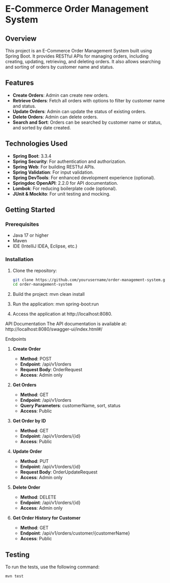 # E-Commerce Order Management System

## Overview

This project is an E-Commerce Order Management System built using Spring Boot. It provides RESTful APIs for managing orders, including creating, updating, retrieving, and deleting orders. It also allows searching and sorting of orders by customer name and status.

## Features

- **Create Orders**: Admin can create new orders.
- **Retrieve Orders**: Fetch all orders with options to filter by customer name and status.
- **Update Orders**: Admin can update the status of existing orders.
- **Delete Orders**: Admin can delete orders.
- **Search and Sort**: Orders can be searched by customer name or status, and sorted by date created.

## Technologies Used

- **Spring Boot**: 3.3.4
- **Spring Security**: For authentication and authorization.
- **Spring Web**: For building RESTful APIs.
- **Spring Validation**: For input validation.
- **Spring DevTools**: For enhanced development experience (optional).
- **Springdoc OpenAPI**: 2.2.0 for API documentation.
- **Lombok**: For reducing boilerplate code (optional).
- **JUnit & Mockito**: For unit testing and mocking.

## Getting Started

### Prerequisites

- Java 17 or higher
- Maven
- IDE (IntelliJ IDEA, Eclipse, etc.)

### Installation

1. Clone the repository:

   ```bash
   git clone https://github.com/yourusername/order-management-system.git
   cd order-management-system

2. Build the project:
    mvn clean install

3. Run the application:
    mvn spring-boot:run

4. Access the application at http://localhost:8080.



API Documentation
    The API documentation is available at: http://localhost:8080/swagger-ui/index.html#/



Endpoints

1. **Create Order**
   - **Method**: POST
   - **Endpoint**: /api/v1/orders
   - **Request Body**: OrderRequest
   - **Access**: Admin only

2. **Get Orders**
   - **Method**: GET
   - **Endpoint**: /api/v1/orders
   - **Query Parameters**: customerName, sort, status
   - **Access**: Public

3. **Get Order by ID**
   - **Method**: GET
   - **Endpoint**: /api/v1/orders/{id}
   - **Access**: Public

4. **Update Order**
   - **Method**: PUT
   - **Endpoint**: /api/v1/orders/{id}
   - **Request Body**: OrderUpdateRequest
   - **Access**: Admin only

5. **Delete Order**
   - **Method**: DELETE
   - **Endpoint**: /api/v1/orders/{id}
   - **Access**: Admin only

6. **Get Order History for Customer**
   - **Method**: GET
   - **Endpoint**: /api/v1/orders/customer/{customerName}
   - **Access**: Public



Testing
--------
To run the tests, use the following command:

    mvn test

